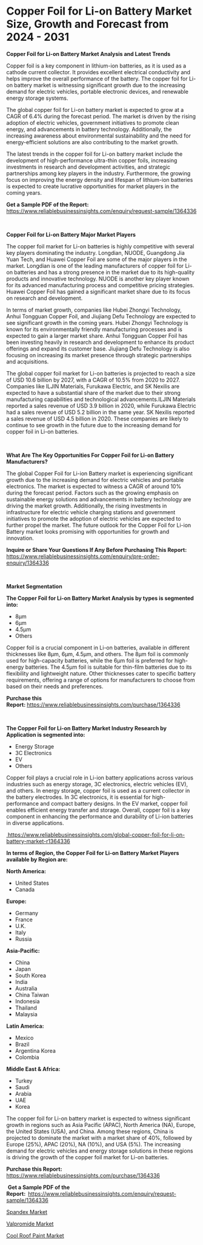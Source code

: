 <p><h1>Copper Foil for Li-on Battery Market Size, Growth and Forecast from 2024 - 2031</h1></p><p><strong>Copper Foil for Li-on Battery Market Analysis and Latest Trends</strong></p>
<p><p>Copper foil is a key component in lithium-ion batteries, as it is used as a cathode current collector. It provides excellent electrical conductivity and helps improve the overall performance of the battery. The copper foil for Li-on battery market is witnessing significant growth due to the increasing demand for electric vehicles, portable electronic devices, and renewable energy storage systems.</p><p>The global copper foil for Li-on battery market is expected to grow at a CAGR of 6.4% during the forecast period. The market is driven by the rising adoption of electric vehicles, government initiatives to promote clean energy, and advancements in battery technology. Additionally, the increasing awareness about environmental sustainability and the need for energy-efficient solutions are also contributing to the market growth.</p><p>The latest trends in the copper foil for Li-on battery market include the development of high-performance ultra-thin copper foils, increasing investments in research and development activities, and strategic partnerships among key players in the industry. Furthermore, the growing focus on improving the energy density and lifespan of lithium-ion batteries is expected to create lucrative opportunities for market players in the coming years.</p></p>
<p><strong>Get a Sample PDF of the Report:&nbsp;</strong> <a href="https://www.reliablebusinessinsights.com/enquiry/request-sample/1364336">https://www.reliablebusinessinsights.com/enquiry/request-sample/1364336</a></p>
<p>&nbsp;</p>
<p><strong>Copper Foil for Li-on Battery Major Market Players</strong></p>
<p><p>The copper foil market for Li-on batteries is highly competitive with several key players dominating the industry. Longdian, NUODE, Guangdong Jia Yuan Tech, and Huawei Copper Foil are some of the major players in the market. Longdian is one of the leading manufacturers of copper foil for Li-on batteries and has a strong presence in the market due to its high-quality products and innovative technology. NUODE is another key player known for its advanced manufacturing process and competitive pricing strategies. Huawei Copper Foil has gained a significant market share due to its focus on research and development.</p><p>In terms of market growth, companies like Hubei Zhongyi Technology, Anhui Tongguan Copper Foil, and Jiujiang Defu Technology are expected to see significant growth in the coming years. Hubei Zhongyi Technology is known for its environmentally friendly manufacturing processes and is expected to gain a larger market share. Anhui Tongguan Copper Foil has been investing heavily in research and development to enhance its product offerings and expand its customer base. Jiujiang Defu Technology is also focusing on increasing its market presence through strategic partnerships and acquisitions.</p><p>The global copper foil market for Li-on batteries is projected to reach a size of USD 10.6 billion by 2027, with a CAGR of 10.5% from 2020 to 2027. Companies like ILJIN Materials, Furukawa Electric, and SK Nexilis are expected to have a substantial share of the market due to their strong manufacturing capabilities and technological advancements.ILJIN Materials reported a sales revenue of USD 3.9 billion in 2020, while Furukawa Electric had a sales revenue of USD 5.2 billion in the same year. SK Nexilis reported a sales revenue of USD 4.5 billion in 2020. These companies are likely to continue to see growth in the future due to the increasing demand for copper foil in Li-on batteries.</p></p>
<p>&nbsp;</p>
<p><strong>What Are The Key Opportunities For Copper Foil for Li-on Battery Manufacturers?</strong></p>
<p><p>The global Copper Foil for Li-ion Battery market is experiencing significant growth due to the increasing demand for electric vehicles and portable electronics. The market is expected to witness a CAGR of around 10% during the forecast period. Factors such as the growing emphasis on sustainable energy solutions and advancements in battery technology are driving the market growth. Additionally, the rising investments in infrastructure for electric vehicle charging stations and government initiatives to promote the adoption of electric vehicles are expected to further propel the market. The future outlook for the Copper Foil for Li-ion Battery market looks promising with opportunities for growth and innovation.</p></p>
<p><strong>Inquire or Share Your Questions If Any Before Purchasing This Report:</strong> <a href="https://www.reliablebusinessinsights.com/enquiry/pre-order-enquiry/1364336">https://www.reliablebusinessinsights.com/enquiry/pre-order-enquiry/1364336</a></p>
<p>&nbsp;</p>
<p><strong>Market Segmentation</strong></p>
<p><strong>The Copper Foil for Li-on Battery Market Analysis by types is segmented into:</strong></p>
<p><ul><li>8μm</li><li>6μm</li><li>4.5μm</li><li>Others</li></ul></p>
<p><p>Copper foil is a crucial component in Li-on batteries, available in different thicknesses like 8μm, 6μm, 4.5μm, and others. The 8μm foil is commonly used for high-capacity batteries, while the 6μm foil is preferred for high-energy batteries. The 4.5μm foil is suitable for thin-film batteries due to its flexibility and lightweight nature. Other thicknesses cater to specific battery requirements, offering a range of options for manufacturers to choose from based on their needs and preferences.</p></p>
<p><strong>Purchase this Report:&nbsp;</strong><a href="https://www.reliablebusinessinsights.com/purchase/1364336">https://www.reliablebusinessinsights.com/purchase/1364336</a></p>
<p>&nbsp;</p>
<p><strong>The Copper Foil for Li-on Battery Market Industry Research by Application is segmented into:</strong></p>
<p><ul><li>Energy Storage</li><li>3C Electronics</li><li>EV</li><li>Others</li></ul></p>
<p><p>Copper foil plays a crucial role in Li-ion battery applications across various industries such as energy storage, 3C electronics, electric vehicles (EV), and others. In energy storage, copper foil is used as a current collector in the battery electrodes. In 3C electronics, it is essential for high-performance and compact battery designs. In the EV market, copper foil enables efficient energy transfer and storage. Overall, copper foil is a key component in enhancing the performance and durability of Li-ion batteries in diverse applications.</p></p>
<p><a href="https://www.reliablebusinessinsights.com/global-copper-foil-for-li-on-battery-market-r1364336">&nbsp;https://www.reliablebusinessinsights.com/global-copper-foil-for-li-on-battery-market-r1364336</a></p>
<p><strong>In terms of Region, the Copper Foil for Li-on Battery Market Players available by Region are:</strong></p>
<p>
    <p> <strong> North America: </strong>
        <ul>
            <li>United States</li>
            <li>Canada</li>
        </ul>
        </p> 
    <p> <strong> Europe: </strong>
        <ul>
            <li>Germany</li>
            <li>France</li>
            <li>U.K.</li>
            <li>Italy</li>
            <li>Russia</li>
        </ul>
        </p> 
    <p> <strong> Asia-Pacific: </strong>
        <ul>
            <li>China</li>
            <li>Japan</li>
            <li>South Korea</li>
            <li>India</li>
            <li>Australia</li>
            <li>China Taiwan</li>
            <li>Indonesia</li>
            <li>Thailand</li>
            <li>Malaysia</li>
        </ul>
        </p> 
    <p> <strong> Latin America: </strong>
        <ul>
            <li>Mexico</li>
            <li>Brazil</li>
            <li>Argentina Korea</li>
            <li>Colombia</li>
        </ul>
        </p> 
    <p> <strong> Middle East & Africa: </strong>
        <ul>
            <li>Turkey</li>
            <li>Saudi</li>
            <li>Arabia</li>
            <li>UAE</li>
            <li>Korea</li>
        </ul>
    </p>
    </p>
<p><p>The copper foil for Li-on battery market is expected to witness significant growth in regions such as Asia Pacific (APAC), North America (NA), Europe, the United States (USA), and China. Among these regions, China is projected to dominate the market with a market share of 40%, followed by Europe (25%), APAC (20%), NA (10%), and USA (5%). The increasing demand for electric vehicles and energy storage solutions in these regions is driving the growth of the copper foil market for Li-on batteries.</p></p>
<p><strong>Purchase this Report: </strong><a href="https://www.reliablebusinessinsights.com/purchase/1364336">https://www.reliablebusinessinsights.com/purchase/1364336</a></p>
<p>&nbsp;<strong>Get a Sample PDF of the Report:&nbsp;&nbsp;</strong><a href="https://www.reliablebusinessinsights.com/enquiry/request-sample/1364336">https://www.reliablebusinessinsights.com/enquiry/request-sample/1364336</a></p>
<p><strong></strong></p>
<p><p><a href="https://medium.com/@ransomohns/navigating-the-global-spandex-market-landscape-trends-forecasts-and-impact-analysis-2024-cf19c7054a15">Spandex Market</a></p><p><a href="https://issuu.com/reportprime-2/docs/valpromide-market-size-2030.pptx">Valpromide Market</a></p><p><a href="https://medium.com/@valroy852472024/cool-roof-paint-market-trends-and-analysis-opportunities-and-challenges-for-future-growth-2024-e776702a01e8">Cool Roof Paint Market</a></p></p>